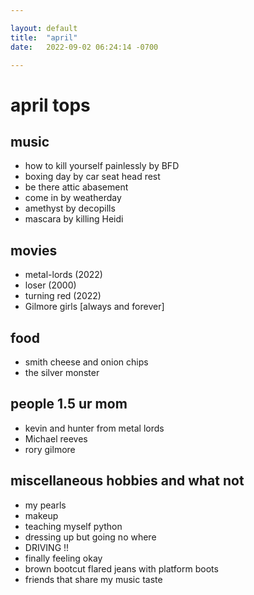 ```yaml
---

layout: default
title:  "april"
date:   2022-09-02 06:24:14 -0700

---
```


# april tops

## music

* how to kill yourself painlessly by BFD
* boxing day by car seat head rest
* be there attic abasement
* come in by weatherday
* amethyst by decopills
* mascara by killing Heidi

## movies

* metal-lords (2022)
* loser (2000)
* turning red (2022)
* Gilmore girls [always and forever]

## food

* smith cheese and onion chips
* the silver monster

## people 1.5 ur mom

* kevin and hunter from metal lords
* Michael reeves
* rory gilmore

## miscellaneous hobbies and what not

* my pearls
* makeup
* teaching myself python
* dressing up but going no where
* DRIVING !!
* finally feeling okay
* brown bootcut flared jeans with platform boots
* friends that share my music taste
